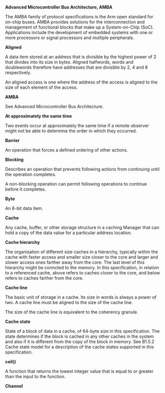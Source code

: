 **Advanced Microcontroller Bus Architecture, AMBA**

The AMBA family of protocol specifications is the Arm open standard for on-chip buses. AMBA provides solutions for the interconnection and management of functional blocks that make up a System-on-Chip (SoC). Applications include the development of embedded systems with one or more processors or signal processors and multiple peripherals.

**Aligned**

A data item stored at an address that is divisible by the highest power of 2 that divides into its size in bytes. Aligned halfwords, words and doublewords therefore have addresses that are divisible by 2, 4 and 8 respectively.

An aligned access is one where the address of the access is aligned to the size of each element of the access.

**AMBA**

See Advanced Microcontroller Bus Architecture.

**At approximately the same time**

Two events occur at approximately the same time if a remote observer might not be able to determine the order in which they occurred.

**Barrier**

An operation that forces a defined ordering of other actions.

**Blocking**

Describes an operation that prevents following actions from continuing until the operation completes.

A non-blocking operation can permit following operations to continue before it completes.

**Byte**

An 8-bit data item.

**Cache**

Any cache, buffer, or other storage structure in a caching Manager that can hold a copy of the data value for a particular address location.

**Cache hierarchy**

The organisation of different size caches in a hierarchy, typically within the cache with faster access and smaller size closer to the core and larger and slower access ones farther away from the core. The last level of this hierarchy might be conncted to the memory. In this specification, in relation to a referenced cache, above refers to caches closer to the core, and below refers to caches farther from the core.

**Cache line**

The basic unit of storage in a cache. Its size in words is always a power of two. A cache line must be aligned to the size of the cache line.

The size of the cache line is equivalent to the coherency granule.

**Cache state**

State of a block of data in a cache, of 64-byte size in this specification. The state determines if the block is cached in any other caches in the system and also if it is different from the copy of the block in memory. See B1.5.2 Cache state model for a description of the cache states supported in this specification.

**ceil()**

A function that returns the lowest integer value that is equal to or greater than the input to the function.

**Channel**
